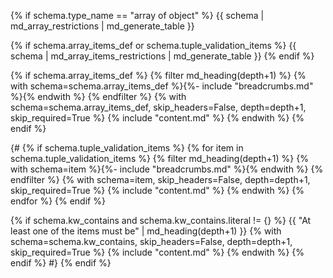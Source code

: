 {% if schema.type_name == "array of object" %}
{{ schema | md_array_restrictions | md_generate_table }}

{% if schema.array_items_def or schema.tuple_validation_items %}
{{ schema | md_array_items_restrictions | md_generate_table }}
{% endif %}


{% if schema.array_items_def %}
{% filter md_heading(depth+1) %}
{% with schema=schema.array_items_def %}{%- include "breadcrumbs.md" %}{% endwith %}
{% endfilter %}
{% with schema=schema.array_items_def, skip_headers=False, depth=depth+1, skip_required=True %}
    {% include "content.md" %}
{% endwith %}
{% endif %}

{#
{% if schema.tuple_validation_items %}
{% for item in schema.tuple_validation_items %}
    {% filter md_heading(depth+1) %}
    {% with schema=item %}{%- include "breadcrumbs.md" %}{% endwith %}
    {% endfilter %}
    {% with schema=item, skip_headers=False, depth=depth+1, skip_required=True %}
        {% include "content.md" %}
    {% endwith %}
{% endfor %}
{% endif %}


{% if schema.kw_contains and schema.kw_contains.literal != {} %}
{{ "At least one of the items must be" | md_heading(depth+1) }}
{% with schema=schema.kw_contains, skip_headers=False, depth=depth+1, skip_required=True %}
    {% include "content.md" %}
{% endwith %}
{% endif %}
#}
{% endif %}
